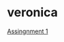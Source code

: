 <h1>veronica</h1>
<p><a href="/BasicWebDesign/assignment1.html" target="blank">Assingnment 1</a></p>
